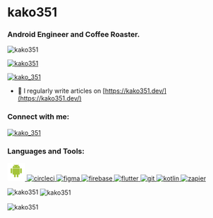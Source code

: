 <h1 align="start">kako351</h1>
<h3 align="start">Android Engineer and Coffee Roaster.</h3>

<p align="left"> <img src="https://komarev.com/ghpvc/?username=kako351&label=Profile%20views&color=0e75b6&style=flat" alt="kako351" /> </p>

<p align="left"> <a href="https://github.com/ryo-ma/github-profile-trophy"><img src="https://github-profile-trophy.vercel.app/?username=kako351" alt="kako351" /></a> </p>

<p align="left"> <a href="https://twitter.com/kako_351" target="blank"><img src="https://img.shields.io/twitter/follow/kako_351?logo=twitter&style=for-the-badge" alt="kako_351" /></a> </p>

- 📝 I regularly write articles on [https://kako351.dev/](https://kako351.dev/)

<h3 align="left">Connect with me:</h3>
<p align="left">
<a href="https://twitter.com/kako_351" target="blank"><img align="center" src="https://raw.githubusercontent.com/rahuldkjain/github-profile-readme-generator/master/src/images/icons/Social/twitter.svg" alt="kako_351" height="30" width="40" /></a>
</p>

<h3 align="left">Languages and Tools:</h3>
<p align="left"> <a href="https://developer.android.com" target="_blank" rel="noreferrer"> <img src="https://raw.githubusercontent.com/devicons/devicon/master/icons/android/android-original-wordmark.svg" alt="android" width="40" height="40"/> </a> <a href="https://circleci.com" target="_blank" rel="noreferrer"> <img src="https://www.vectorlogo.zone/logos/circleci/circleci-icon.svg" alt="circleci" width="40" height="40"/> </a> <a href="https://www.figma.com/" target="_blank" rel="noreferrer"> <img src="https://www.vectorlogo.zone/logos/figma/figma-icon.svg" alt="figma" width="40" height="40"/> </a> <a href="https://firebase.google.com/" target="_blank" rel="noreferrer"> <img src="https://www.vectorlogo.zone/logos/firebase/firebase-icon.svg" alt="firebase" width="40" height="40"/> </a> <a href="https://flutter.dev" target="_blank" rel="noreferrer"> <img src="https://www.vectorlogo.zone/logos/flutterio/flutterio-icon.svg" alt="flutter" width="40" height="40"/> </a> <a href="https://git-scm.com/" target="_blank" rel="noreferrer"> <img src="https://www.vectorlogo.zone/logos/git-scm/git-scm-icon.svg" alt="git" width="40" height="40"/> </a> <a href="https://kotlinlang.org" target="_blank" rel="noreferrer"> <img src="https://www.vectorlogo.zone/logos/kotlinlang/kotlinlang-icon.svg" alt="kotlin" width="40" height="40"/> </a> <a href="https://zapier.com" target="_blank" rel="noreferrer"> <img src="https://www.vectorlogo.zone/logos/zapier/zapier-icon.svg" alt="zapier" width="40" height="40"/> </a> </p>

<p><img align="left" src="https://github-readme-stats.vercel.app/api/top-langs?username=kako351&show_icons=true&locale=en&layout=compact" alt="kako351" /></p>

<p>&nbsp;<img align="center" src="https://github-readme-stats.vercel.app/api?username=kako351&show_icons=true&locale=en" alt="kako351" /></p>

<p><img align="center" src="https://github-readme-streak-stats.herokuapp.com/?user=kako351&" alt="kako351" /></p>

